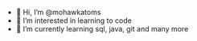 - 👋 Hi, I’m @mohawkatoms
- 👀 I’m interested in learning to code
- 🌱 I’m currently learning sql, java, git and many more

<!---
mohawkatoms/mohawkatoms is a ✨ special ✨ repository because its `README.md` (this file) appears on your GitHub profile.
You can click the Preview link to take a look at your changes.
--->
